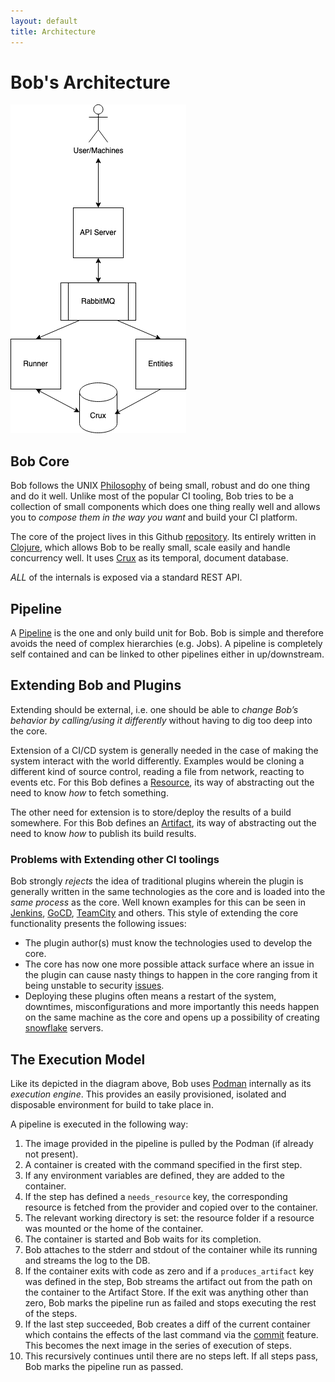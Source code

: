 ```yaml
---
layout: default
title: Architecture
---
```


# Bob's Architecture


<img src="/assets/img/bob-arch.png">

## Bob Core

Bob follows the UNIX [Philosophy](https://en.wikipedia.org/wiki/Unix_philosophy)
of being small, robust and do one thing and do it well. Unlike most of the popular
CI tooling, Bob tries to be a collection of small components which does
one thing really well and allows you to _compose them in the way you want_
and build your CI platform.

The core of the project lives in this Github [repository](https://github.com/bob-cd/bob). Its entirely written in [Clojure](https://clojure.org/), which allows Bob to be really small, scale easily and handle concurrency well. It uses [Crux](https://www.opencrux.com/) as its temporal, document database.

_ALL_ of the internals is exposed via a standard REST API.

## Pipeline

A [Pipeline](./concepts/pipeline) is the one and only build unit for Bob. Bob is simple and therefore avoids the need of complex hierarchies (e.g. Jobs). A pipeline is completely self contained and can be linked to other pipelines either in up/downstream.

## Extending Bob and Plugins

Extending should be external, i.e. one should be able to _change Bob’s behavior by calling/using it differently_ without having to dig too deep into the core.

Extension of a CI/CD system is generally needed in the case of making the system interact with the world differently. Examples would be cloning a different kind of source control, reading a file from network, reacting to events etc. For this Bob defines a [Resource](./concepts/resource), its way of abstracting out the need to know _how_ to fetch something.

The other need for extension is to store/deploy the results of a build somewhere. For this Bob defines an [Artifact](./concepts/artifact), its way of abstracting out the need to know _how_ to publish its build results.

### Problems with Extending other CI toolings

Bob strongly _rejects_ the idea of traditional plugins wherein the plugin is generally written in the same technologies as the core and is loaded into the _same process_ as the core. Well known examples for this can be seen in [Jenkins](https://wiki.jenkins.io/display/JENKINS/Plugin+tutorial), [GoCD](https://docs.gocd.org/current/extension_points/), [TeamCity](https://plugins.jetbrains.com/docs/teamcity/) and others. This style of extending the core functionality presents the following issues:
- The plugin author(s) must know the technologies used to develop the core.
- The core has now one more possible attack surface where an issue in the plugin can cause nasty things to happen in the core ranging from it being unstable to security [issues](https://www.cvedetails.com/vulnerability-list/vendor_id-15865/product_id-34004/Jenkins-Jenkins.html).
- Deploying these plugins often means a restart of the system, downtimes, misconfigurations and more importantly this needs happen on the same machine as the core and opens up a possibility of creating [snowflake](https://martinfowler.com/bliki/SnowflakeServer.html) servers.

## The Execution Model

Like its depicted in the diagram above, Bob uses [Podman](https://podman.io/) internally as its _execution engine_. This provides an easily provisioned, isolated and disposable environment for build to take place in.

A pipeline is executed in the following way:
1. The image provided in the pipeline is pulled by the Podman (if already not present).
2. A container is created with the command specified in the first step.
3. If any environment variables are defined, they are added to the container.
4. If the step has defined a `needs_resource` key, the corresponding resource is fetched from the provider and copied over to the container.
5. The relevant working directory is set: the resource folder if a resource was mounted or the home of the container.
6. The container is started and Bob waits for its completion.
7. Bob attaches to the stderr and stdout of the container while its running and streams the log to the DB.
8. If the container exits with code as zero and if a `produces_artifact` key was defined in the step, Bob streams the artifact out from the path on the container to the Artifact Store. If the exit was anything other than zero, Bob marks the pipeline run as failed and stops executing the rest of the steps.
9. If the last step succeeded, Bob creates a diff of the current container which contains the effects of the last command via the [commit](https://docs.podman.io/en/latest/markdown/podman-commit.1.html) feature. This becomes the next image in the series of execution of steps.
10. This recursively continues until there are no steps left. If all steps pass, Bob marks the pipeline run as passed.
